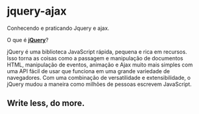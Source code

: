 # jquery-ajax
Conhecendo e praticando Jquery e ajax.


O que é [**jQuery**](https://jquery.com/)?

jQuery é uma biblioteca JavaScript rápida, pequena e rica em recursos. Isso torna as coisas como a passagem e manipulação de documentos HTML, manipulação de eventos, animação e Ajax muito mais simples com uma API fácil de usar que funciona em uma grande variedade de navegadores. Com uma combinação de versatilidade e extensibilidade, o jQuery mudou a maneira como milhões de pessoas escrevem JavaScript.


## Write less, do more.

